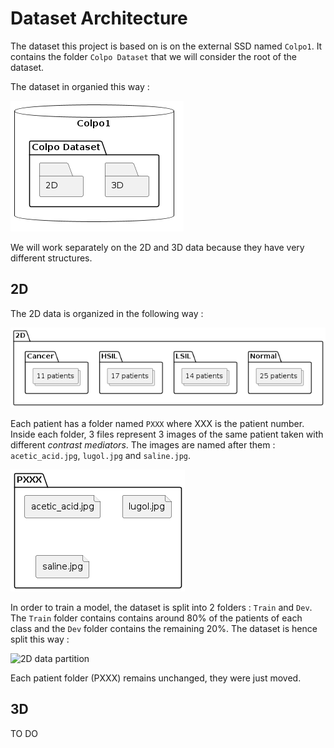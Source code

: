 # Dataset Architecture

The dataset this project is based on is on the external SSD named `Colpo1`. It contains the folder `Colpo Dataset` that we will consider the root of the dataset.

The dataset in organied this way :

![Global architecture](png/global_architecture.png)

We will work separately on the 2D and 3D data because they have very different structures. 

## 2D

The 2D data is organized in the following way :

![2D data architecture](png/2D_data_architecture.png)

Each patient has a folder named `PXXX` where XXX is the patient number. Inside each folder, 3 files represent 3 images of the same patient taken with different *contrast mediators*. The images are named after them : `acetic_acid.jpg`, `lugol.jpg` and `saline.jpg`. 

![2D patient data](png/2D_patient_data.png)


In order to train a model, the dataset is split into 2 folders : `Train` and `Dev`. The `Train` folder contains contains around 80% of the patients of each class and the `Dev` folder contains the remaining 20%. The dataset is hence split this way :

![2D data partition](png/2D_data_partition.png)

Each patient folder (PXXX) remains unchanged, they were just moved.


## 3D 

TO DO
